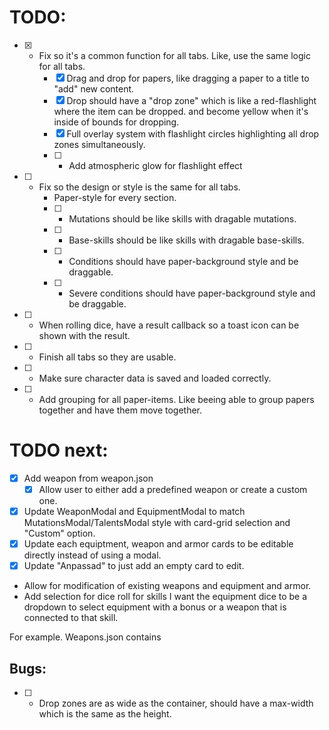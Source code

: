 # TODO:
* [x] - Fix so it's a common function for all tabs. Like, use the same logic for all tabs.
    * [x] Drag and drop for papers, like dragging a paper to a title to "add" new content.
    * [x] Drop should have a "drop zone" which is like a red-flashlight where the item can be dropped. and become yellow when it's inside of bounds for dropping.
    * [x] Full overlay system with flashlight circles highlighting all drop zones simultaneously.
    * [ ] - Add atmospheric glow for flashlight effect
* [ ] - Fix so the design or style is the same for all tabs.
    * Paper-style for every section.
    * [ ] - Mutations should be like skills with dragable mutations.
    * [ ] - Base-skills should be like skills with dragable base-skills.
    * [ ] - Conditions should have paper-background style and be draggable.
    * [ ] - Severe conditions should have paper-background style and be draggable.
* [ ] - When rolling dice, have a result callback so a toast icon can be shown with the result.


* [ ] - Finish all tabs so they are usable.
* [ ] - Make sure character data is saved and loaded correctly.
* [ ] - Add grouping for all paper-items. Like beeing able to group papers together and have them move together.

# TODO next:
* [x] Add weapon from weapon.json
    * [x] Allow user to either add a predefined weapon or create a custom one.
* [x] Update WeaponModal and EquipmentModal to match MutationsModal/TalentsModal style with card-grid selection and "Custom" option.
* [x] Update each equiptment, weapon and armor cards to be editable directly instead of using a modal. 
* [x] Update "Anpassad" to just add an empty card to edit.
* Allow for modification of existing weapons and equipment and armor.
* Add selection for dice roll for skills I want the equipment dice to be a dropdown to select equipment with a bonus or a weapon that is connected to that skill.

For example.
Weapons.json contains 


## Bugs:
* [ ] - Drop zones are as wide as the container, should have a max-width which is the same as the height.
